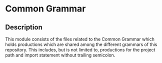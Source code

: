 <!-- (c) https://github.com/MontiCore/monticore -->
# Common Grammar

## Description
This module consists of the files related to the Common Grammar which holds productions which are shared among the
different grammars of this repository. This includes, but is not limited to, productions for the project path and import
statement without trailing semicolon.
